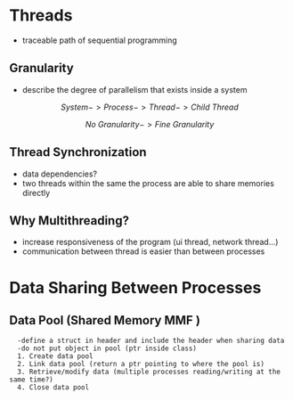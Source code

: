 # Threads
   - traceable path of sequential programming
   ## Granularity
   - describe the degree of parallelism that exists inside a system


$$System -> Process -> Thread -> Child\:Thread$$

$$No\:Granularity -> Fine\:Granularity$$

   ## Thread Synchronization
   - data dependencies?
   - two threads within the same the process are able to share memories directly

   ## Why Multithreading?
   - increase responsiveness of the program
   (ui thread, network thread...)
   - communication between thread is easier than between processes

# Data Sharing Between Processes
   ## Data Pool (Shared Memory MMF )
      -define a struct in header and include the header when sharing data
      -do not put object in pool (ptr inside class)
      1. Create data pool
      2. Link data pool (return a ptr pointing to where the pool is)
      3. Retrieve/modify data (multiple processes reading/writing at the same time?)
      4. Close data pool
       

